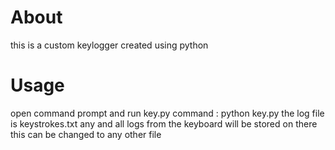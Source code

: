 # About 
this is a custom keylogger created using python 
# Usage
open command prompt and run key.py 
command : python key.py
the log file is keystrokes.txt
any and all logs from the keyboard will be stored on there 
this can be changed to any other file 
